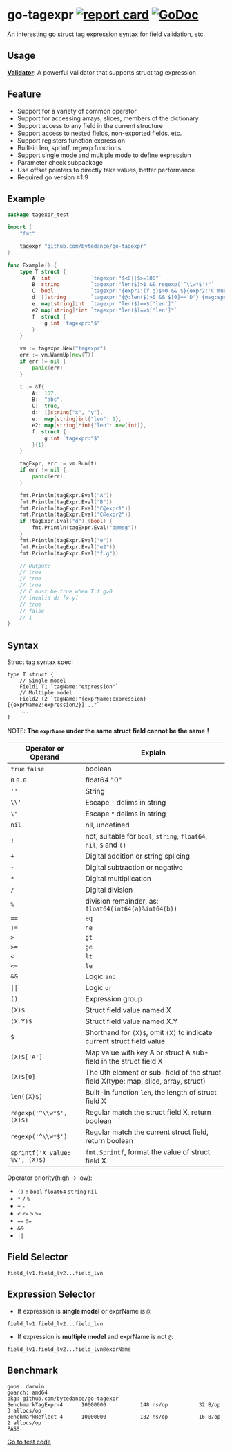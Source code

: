# go-tagexpr [![report card](https://goreportcard.com/badge/github.com/bytedance/go-tagexpr?style=flat-square)](http://goreportcard.com/report/bytedance/go-tagexpr) [![GoDoc](https://img.shields.io/badge/godoc-reference-blue.svg?style=flat-square)](http://godoc.org/github.com/bytedance/go-tagexpr)

An interesting go struct tag expression syntax for field validation, etc.

## Usage

**[Validator](https://github.com/bytedance/go-tagexpr/tree/master/validator)**: A powerful validator that supports struct tag expression

## Feature

- Support for a variety of common operator
- Support for accessing arrays, slices, members of the dictionary
- Support access to any field in the current structure
- Support access to nested fields, non-exported fields, etc.
- Support registers function expression
- Built-in len, sprintf, regexp functions
- Support single mode and multiple mode to define expression
- Parameter check subpackage
- Use offset pointers to directly take values, better performance
- Required go version ≥1.9

## Example

```go
package tagexpr_test

import (
	"fmt"

	tagexpr "github.com/bytedance/go-tagexpr"
)

func Example() {
	type T struct {
		A  int             `tagexpr:"$<0||$>=100"`
		B  string          `tagexpr:"len($)>1 && regexp('^\\w*$')"`
		C  bool            `tagexpr:"{expr1:(f.g)$>0 && $}{expr2:'C must be true when T.f.g>0'}"`
		d  []string        `tagexpr:"{@:len($)>0 && $[0]=='D'} {msg:sprintf('invalid d: %v',$)}"`
		e  map[string]int  `tagexpr:"len($)==$['len']"`
		e2 map[string]*int `tagexpr:"len($)==$['len']"`
		f  struct {
			g int `tagexpr:"$"`
		}
	}

	vm := tagexpr.New("tagexpr")
	err := vm.WarmUp(new(T))
	if err != nil {
		panic(err)
	}

	t := &T{
		A:  107,
		B:  "abc",
		C:  true,
		d:  []string{"x", "y"},
		e:  map[string]int{"len": 1},
		e2: map[string]*int{"len": new(int)},
		f: struct {
			g int `tagexpr:"$"`
		}{1},
	}

	tagExpr, err := vm.Run(t)
	if err != nil {
		panic(err)
	}

	fmt.Println(tagExpr.Eval("A"))
	fmt.Println(tagExpr.Eval("B"))
	fmt.Println(tagExpr.Eval("C@expr1"))
	fmt.Println(tagExpr.Eval("C@expr2"))
	if !tagExpr.Eval("d").(bool) {
		fmt.Println(tagExpr.Eval("d@msg"))
	}
	fmt.Println(tagExpr.Eval("e"))
	fmt.Println(tagExpr.Eval("e2"))
	fmt.Println(tagExpr.Eval("f.g"))

	// Output:
	// true
	// true
	// true
	// C must be true when T.f.g>0
	// invalid d: [x y]
	// true
	// false
	// 1
}
```

## Syntax

Struct tag syntax spec:

```
type T struct {
	// Single model
    Field1 T1 `tagName:"expression"`
	// Multiple model
    Field2 T2 `tagName:"{exprName:expression} [{exprName2:expression2}]..."`
    ...
}
```

NOTE: **The `exprName` under the same struct field cannot be the same！**

|Operator or Operand|Explain|
|-----|---------|
|`true` `false`|boolean|
|`0` `0.0`|float64 "0"|
|`''`|String|
|`\\'`| Escape `'` delims in string|
|`\"`| Escape `"` delims in string|
|`nil`|nil, undefined|
|`!`|not, suitable for `bool`, `string`, `float64`, `nil`, `$` and `()`|
|`+`|Digital addition or string splicing|
|`-`|Digital subtraction or negative|
|`*`|Digital multiplication|
|`/`|Digital division|
|`%`|division remainder, as: `float64(int64(a)%int64(b))`|
|`==`|`eq`|
|`!=`|`ne`|
|`>`|`gt`|
|`>=`|`ge`|
|`<`|`lt`|
|`<=`|`le`|
|`&&`|Logic `and`|
|`\|\|`|Logic `or`|
|`()`|Expression group|
|`(X)$`|Struct field value named X|
|`(X.Y)$`|Struct field value named X.Y|
|`$`|Shorthand for `(X)$`, omit `(X)` to indicate current struct field value|
|`(X)$['A']`|Map value with key A or struct A sub-field in the struct field X|
|`(X)$[0]`|The 0th element or sub-field of the struct field X(type: map, slice, array, struct)|
|`len((X)$)`|Built-in function `len`, the length of struct field X|
|`regexp('^\\w*$', (X)$)`|Regular match the struct field X, return boolean|
|`regexp('^\\w*$')`|Regular match the current struct field, return boolean|
|`sprintf('X value: %v', (X)$)`|`fmt.Sprintf`, format the value of struct field X|

<!-- |`(X)$k`|Traverse each element key of the struct field X(type: map, slice, array)|
|`(X)$v`|Traverse each element value of the struct field X(type: map, slice, array)| -->

<!-- |`&`|Integer bitwise `and`|
|`\|`|Integer bitwise `or`|
|`^`|Integer bitwise `not` or `xor`|
|`&^`|Integer bitwise `clean`|
|`<<`|Integer bitwise `shift left`|
|`>>`|Integer bitwise `shift right`| -->

Operator priority(high -> low):

* `()` `!` `bool` `float64` `string` `nil`
* `*` `/` `%`
* `+` `-`
* `<` `<=` `>` `>=`
* `==` `!=`
* `&&`
* `||`

## Field Selector

```
field_lv1.field_lv2...field_lvn
```

## Expression Selector

- If expression is **single model** or exprName is `@`:

```
field_lv1.field_lv2...field_lvn
```

- If expression is **multiple model** and exprName is not `@`:

```
field_lv1.field_lv2...field_lvn@exprName
```

## Benchmark

```
goos: darwin
goarch: amd64
pkg: github.com/bytedance/go-tagexpr
BenchmarkTagExpr-4   	10000000	       148 ns/op	      32 B/op	       3 allocs/op
BenchmarkReflect-4   	10000000	       182 ns/op	      16 B/op	       2 allocs/op
PASS
```

[Go to test code](https://github.com/bytedance/go-tagexpr/blob/master/tagexpr_test.go#L9-L56)
